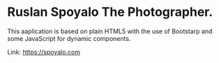 # Ruslan Spoyalo The Photographer.

This aaplication is based on plain HTML5 with the use of Bootstarp and some JavaScript for dynamic components.

Link: https://spoyalo.com
